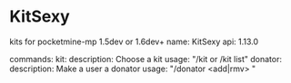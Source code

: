 # KitSexy
kits for pocketmine-mp 1.5dev or 1.6dev+
name: KitSexy
api: 1.13.0

commands:
  kit:
    description: Choose a kit
    usage: "/kit <kit name> or /kit list"
  donator:
    description: Make a user a donator
    usage: "/donator <add|rmv> <exact username>"
    
